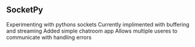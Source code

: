## SocketPy
Experimenting with pythons sockets
Currently implimented with buffering and streaming
Added simple chatroom app 
Allows multiple useres to communicate with handling errors